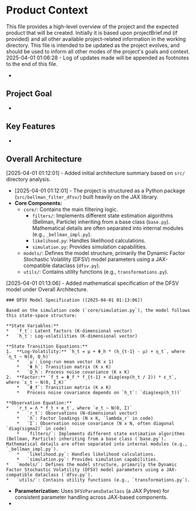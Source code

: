 # Product Context

This file provides a high-level overview of the project and the expected product that will be created. Initially it is based upon projectBrief.md (if provided) and all other available project-related information in the working directory. This file is intended to be updated as the project evolves, and should be used to inform all other modes of the project's goals and context.
2025-04-01 01:06:28 - Log of updates made will be appended as footnotes to the end of this file.

*

## Project Goal

*   

## Key Features

*   

## Overall Architecture


[2025-04-01 01:12:01] - Added initial architecture summary based on `src/` directory analysis.


*   [2025-04-01 01:12:01] - The project is structured as a Python package (`src/bellman_filter_dfsv/`) built heavily on the JAX library.
*   **Core Components:**
    *   `core/`: Contains the main filtering logic.
        *   `filters/`: Implements different state estimation algorithms (Bellman, Particle) inheriting from a base class (`base.py`). Mathematical details are often separated into internal modules (e.g., `_bellman_impl.py`).
        *   `likelihood.py`: Handles likelihood calculations.
        *   `simulation.py`: Provides simulation capabilities.
    *   `models/`: Defines the model structure, primarily the Dynamic Factor Stochastic Volatility (DFSV) model parameters using a JAX-compatible dataclass (`dfsv.py`).
    *   `utils/`: Contains utility functions (e.g., `transformations.py`).

[2025-04-01 01:13:06] - Added mathematical specification of the DFSV model under Overall Architecture.


    ### DFSV Model Specification ([2025-04-01 01:13:06])

    Based on the simulation code (`core/simulation.py`), the model follows this state-space structure:

    **State Variables:**
    *   `f_t`: Latent factors (K-dimensional vector)
    *   `h_t`: Log-volatilities (K-dimensional vector)

    **State Transition Equations:**
    1.  **Log-Volatility:** `h_t = μ + Φ_h * (h_{t-1} - μ) + η_t`, where `η_t ~ N(0, Q_h)`
        *   `μ`: Long-run mean vector (K x 1)
        *   `Φ_h`: Transition matrix (K x K)
        *   `Q_h`: Process noise covariance (K x K)
    2.  **Factor:** `f_t = Φ_f * f_{t-1} + diag(exp(h_t / 2)) * ε_t`, where `ε_t ~ N(0, I_K)`
        *   `Φ_f`: Transition matrix (K x K)
        *   Process noise covariance depends on `h_t`: `diag(exp(h_t))`

    **Observation Equation:**
    *   `r_t = Λ * f_t + e_t`, where `e_t ~ N(0, Σ)`
        *   `r_t`: Observations (N-dimensional vector)
        *   `Λ`: Factor loadings (N x K, `lambda_r` in code)
        *   `Σ`: Observation noise covariance (N x N, often diagonal `diag(sigma2)` in code)
        *   `filters/`: Implements different state estimation algorithms (Bellman, Particle) inheriting from a base class (`base.py`). Mathematical details are often separated into internal modules (e.g., `_bellman_impl.py`).
        *   `likelihood.py`: Handles likelihood calculations.
        *   `simulation.py`: Provides simulation capabilities.
    *   `models/`: Defines the model structure, primarily the Dynamic Factor Stochastic Volatility (DFSV) model parameters using a JAX-compatible dataclass (`dfsv.py`).
    *   `utils/`: Contains utility functions (e.g., `transformations.py`).
*   **Parameterization:** Uses `DFSVParamsDataclass` (a JAX Pytree) for consistent parameter handling across JAX-based components.
*